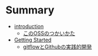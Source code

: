 # Summary

- [introduction](./introduction/0ch_introduction.md)
  - [このOSSのつかいかた](./introduction/1ch_touch_point.md)
- [Getting Started](./getting_started/chapter.md)
  - [gitflowとGithubの実践的開発](./introduction/chapter.md)
